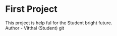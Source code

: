 # First Project
This project is help ful for the Student bright future.
<br>
Author - Vitthal (Student)
git 
